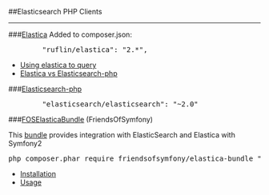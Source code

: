 
##Elasticsearch PHP Clients
___________________________

###[Elastica](http://elastica.io)
Added to composer.json:

<pre>
        "ruflin/elastica": "2.*",
</pre>

* [Using elastica to query](http://tech.vg.no/2012/07/03/using-elastica-to-query-elasticsearch/)
* [Elastica vs Elasticsearch-php](http://elastica.io/elastica-vs-elasticsearch-php/)


###[Elasticsearch-php](https://github.com/elasticsearch/elasticsearch-php)

<pre>
        "elasticsearch/elasticsearch": "~2.0"
</pre>



###[FOSElasticaBundle](https://github.com/FriendsOfSymfony/FOSElasticaBundle) (FriendsOfSymfony)

This [bundle](https://github.com/FriendsOfSymfony/FOSElasticaBundle/blob/master/Resources/doc/index.md) provides integration with ElasticSearch and Elastica with Symfony2

<pre>php composer.phar require friendsofsymfony/elastica-bundle "~3.0"</pre>
* [Installation](https://github.com/FriendsOfSymfony/FOSElasticaBundle/blob/master/Resources/doc/setup.md)
* [Usage](https://github.com/FriendsOfSymfony/FOSElasticaBundle/blob/master/Resources/doc/usage.md)

